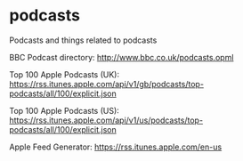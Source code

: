 # podcasts
Podcasts and things related to podcasts

BBC Podcast directory: http://www.bbc.co.uk/podcasts.opml

Top 100 Apple Podcasts (UK): https://rss.itunes.apple.com/api/v1/gb/podcasts/top-podcasts/all/100/explicit.json

Top 100 Apple Podcasts (US): https://rss.itunes.apple.com/api/v1/us/podcasts/top-podcasts/all/100/explicit.json

Apple Feed Generator: https://rss.itunes.apple.com/en-us

